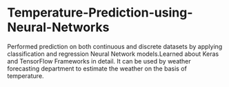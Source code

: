# Temperature-Prediction-using-Neural-Networks
 Performed prediction on both continuous and discrete datasets by applying classification and regression Neural Network models.Learned about Keras and TensorFlow Frameworks in detail. It can be used by weather forecasting department to estimate the weather on the basis of temperature.
